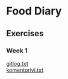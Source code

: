 # Food Diary
## Exercises
### Week 1
[gitlog.txt](https://github.com/valtterikodisto/food-diary/blob/master/laskarit/viikko1/gitlog.txt) <br />
[komentorivi.txt](https://github.com/valtterikodisto/food-diary/blob/master/laskarit/viikko1/komentorivi.txt)
